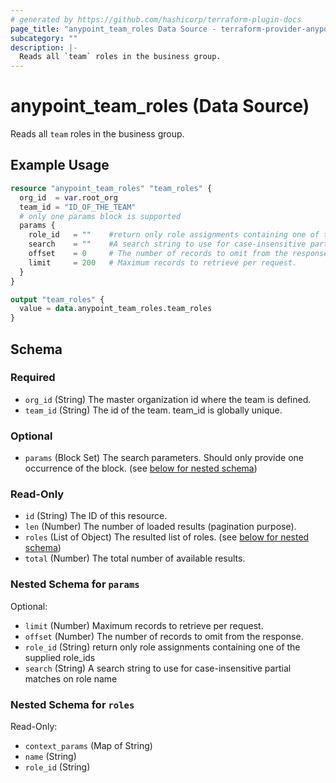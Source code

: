 ```yaml
---
# generated by https://github.com/hashicorp/terraform-plugin-docs
page_title: "anypoint_team_roles Data Source - terraform-provider-anypoint"
subcategory: ""
description: |-
  Reads all `team` roles in the business group.
---
```


# anypoint_team_roles (Data Source)

Reads all `team` roles in the business group.

## Example Usage

```terraform
resource "anypoint_team_roles" "team_roles" {
  org_id  = var.root_org
  team_id = "ID_OF_THE_TEAM"
  # only one params block is supported
  params {
    role_id   = ""    #return only role assignments containing one of the supplied role_ids
    search    = ""    #A search string to use for case-insensitive partial matches on role name
    offset    = 0     # The number of records to omit from the response.
    limit     = 200   # Maximum records to retrieve per request. 
  }
}

output "team_roles" {
  value = data.anypoint_team_roles.team_roles
}
```

<!-- schema generated by tfplugindocs -->
## Schema

### Required

- `org_id` (String) The master organization id where the team is defined.
- `team_id` (String) The id of the team. team_id is globally unique.

### Optional

- `params` (Block Set) The search parameters. Should only provide one occurrence of the block. (see [below for nested schema](#nestedblock--params))

### Read-Only

- `id` (String) The ID of this resource.
- `len` (Number) The number of loaded results (pagination purpose).
- `roles` (List of Object) The resulted list of roles. (see [below for nested schema](#nestedatt--roles))
- `total` (Number) The total number of available results.

<a id="nestedblock--params"></a>
### Nested Schema for `params`

Optional:

- `limit` (Number) Maximum records to retrieve per request.
- `offset` (Number) The number of records to omit from the response.
- `role_id` (String) return only role assignments containing one of the supplied role_ids
- `search` (String) A search string to use for case-insensitive partial matches on role name


<a id="nestedatt--roles"></a>
### Nested Schema for `roles`

Read-Only:

- `context_params` (Map of String)
- `name` (String)
- `role_id` (String)



